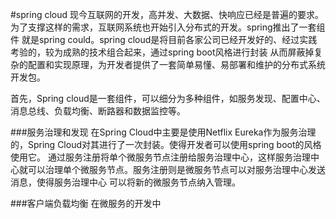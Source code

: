 #spring cloud
现今互联网的开发，高并发、大数据、快响应已经是普遍的要求。为了支撑这样的需求，互联网系统也开始引入分布式的开发。spring推出了一套组件
就是spring could。spring cloud是将目前各家公司已经开发好的、经过实践考验的，较为成熟的技术组合起来，通过spring boot风格进行封装
从而屏蔽掉复杂的配置和实现原理，为开发者提供了一套简单易懂、易部署和维护的分布式系统开发包。

首先，Spring cloud是一套组件，可以细分为多种组件，如服务发现、配置中心、消息总线、负载均衡、断路器和数据监控等。

###服务治理和发现
在Spring Cloud中主要是使用Netflix Eureka作为服务治理的，Spring Cloud对其进行了一次封装。使得开发者可以使用spring boot的风格使用它。
通过服务注册将单个微服务节点注册给服务治理中心，这样服务治理中心就可以治理单个微服务节点。服务注册则是微服务节点可以对服务治理中心发送消息，使得服务治理中心
可以将新的微服务节点纳入管理。

###客户端负载均衡
在微服务的开发中